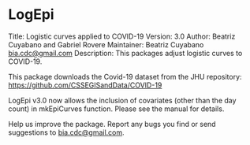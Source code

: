 # LogEpi
Title: Logistic curves applied to COVID-19
Version: 3.0
Author: Beatriz Cuyabano and Gabriel Rovere
Maintainer: Beatriz Cuyabano <bia.cdc@gmail.com>
Description: This packages adjust logistic curves to COVID-19.

This package downloads the Covid-19 dataset from the JHU repository: https://github.com/CSSEGISandData/COVID-19

LogEpi v3.0 now allows the inclusion of covariates (other than the day count) in mkEpiCurves function. Please see the manual for details.

Help us improve the package. Report any bugs you find or send suggestions to bia.cdc@gmail.com.
